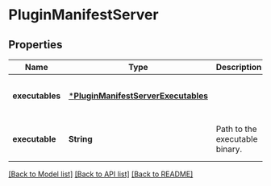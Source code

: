 # PluginManifestServer


## Properties
Name | Type | Description | Notes
------------ | ------------- | ------------- | -------------
**executables** | [***PluginManifestServerExecutables**](PluginManifestServerExecutables.md) |  | [optional] [default to nothing]
**executable** | **String** | Path to the executable binary. | [optional] [default to nothing]


[[Back to Model list]](../README.md#models) [[Back to API list]](../README.md#api-endpoints) [[Back to README]](../README.md)


